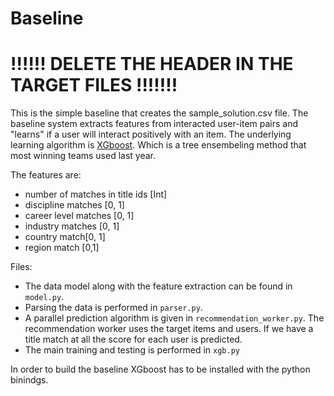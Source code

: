 Baseline
========

!!!!!! DELETE THE HEADER IN THE TARGET FILES !!!!!!!
========

This is the simple baseline that creates the sample_solution.csv file.
The baseline system extracts features from interacted user-item pairs
and "learns" if a user will interact positively with an item.
The underlying learning algorithm is [XGboost](https://xgboost.readthedocs.io/en/latest/).
Which is a tree ensembeling method that most winning teams used last year.

The features are:
  + number of matches in title ids [Int]
  + discipline matches [0, 1]
  + career level matches [0, 1]
  + industry matches [0, 1]
  + country match[0, 1]
  + region match [0,1]

Files:
  + The data model along with the feature extraction can be found in `model.py`.
  + Parsing the data is performed in `parser.py`.
  + A parallel prediction algorithm is given in `recommendation_worker.py`.
    The recommendation worker uses the target items and users. If we have
    a title match at all the score for each user is predicted.
  + The main training and testing is performed in `xgb.py`
  
In order to build the baseline XGboost has to be installed with the python binindgs.
